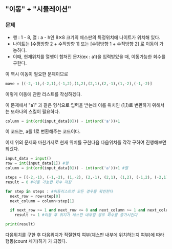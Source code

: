 ## "이동" + "시뮬레이션" 

### 문제
+ 행 : 1 - 8, 열 : a - h인 8✕8 크기의 체스판의 특정위치에 나이트가 위치해 있다.
+ 나이트는 [수평방향 2 + 수직방향 1] 또는 [수평방향 1 + 수직방향 2] 로 이동이 가능하다.
+ 이때, 현재위치를 열행이 합쳐진 문자(ex : a1)을 입력받았을 때, 이동가능한 회수를 구한다.

이 역시 이동이 필요한 문제이므로
```python
move = [(-2,-1),(-2,1),(-1,2),(1,2),(2,1),(2,-1),(1,-2),(-1,-2)]
```
이렇게 이동에 관한 리스트를 작성하겠다.

이 문제에서 "a1" 과 같은 형식으로 입력을 받는데 이를 위치인 (1,1)로 변환하기 위해서는 또하나의 스킬이 필요하다.
```python
column = int(ord(input_data[0])) - int(ord('a'))+1
```
이 코드는, a를 1로 변환해주는 코드이다.

 

이제 위의 문제와 마찬가지로 현재 위치를 구한다음 다음위치를 각각 구하여 진행해보면 되겠다.
```python
input_data = input()
row = int(input_data[1]) #행
column = int(ord(input_data[0])) - int(ord('a'))+1 #열

steps = [(-2,-1), (-1,-2), (1,-2), (2,-1), (2,1), (1,2), (-1,2), (-2,1)]
result = 0 #이동 가능한 회수 저장

for step in steps : #이동리스트의 모든 경우를 확인한다
  next_row = row+step[0]
  next_column = column+step[1]

  if next_row >= 1 and next_row <= 8 and next_column >= 1 and next_column <= 8 :
    result += 1 #이동 후 위치가 체스판 내부일 경우 회수를 증가시킨다

print(result)
```

다음위치를 구한 후 다음위치가 적절한지 여부(체스판 내부에 위치하는지 여부)에 따라 행동(count 세기)하기 가 되겠다.

